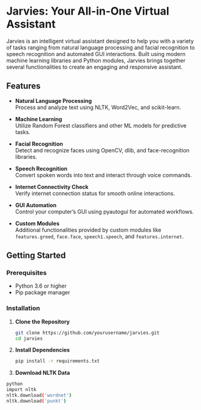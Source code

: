 # Jarvies: Your All-in-One Virtual Assistant

Jarvies is an intelligent virtual assistant designed to help you with a variety of tasks ranging from natural language processing and facial recognition to speech recognition and automated GUI interactions. Built using modern machine learning libraries and Python modules, Jarvies brings together several functionalities to create an engaging and responsive assistant.

## Features

- **Natural Language Processing**  
  Process and analyze text using NLTK, Word2Vec, and scikit-learn.
  
- **Machine Learning**  
  Utilize Random Forest classifiers and other ML models for predictive tasks.
  
- **Facial Recognition**  
  Detect and recognize faces using OpenCV, dlib, and face-recognition libraries.
  
- **Speech Recognition**  
  Convert spoken words into text and interact through voice commands.
  
- **Internet Connectivity Check**  
  Verify internet connection status for smooth online interactions.
  
- **GUI Automation**  
  Control your computer’s GUI using pyautogui for automated workflows.
  
- **Custom Modules**  
  Additional functionalities provided by custom modules like `features.greed`, `face.face`, `speech1.speech`, and `features.internet`.

## Getting Started

### Prerequisites

- Python 3.6 or higher
- Pip package manager

### Installation

1. **Clone the Repository**  
   ```bash
   git clone https://github.com/yourusername/jarvies.git
   cd jarvies
2. **Install Dependencies**
   ```bash
   pip install -r requirements.txt
3. **Download NLTK Data**
 ```bash
 python
 import nltk
 nltk.download('wordnet')
 nltk.download('punkt')

